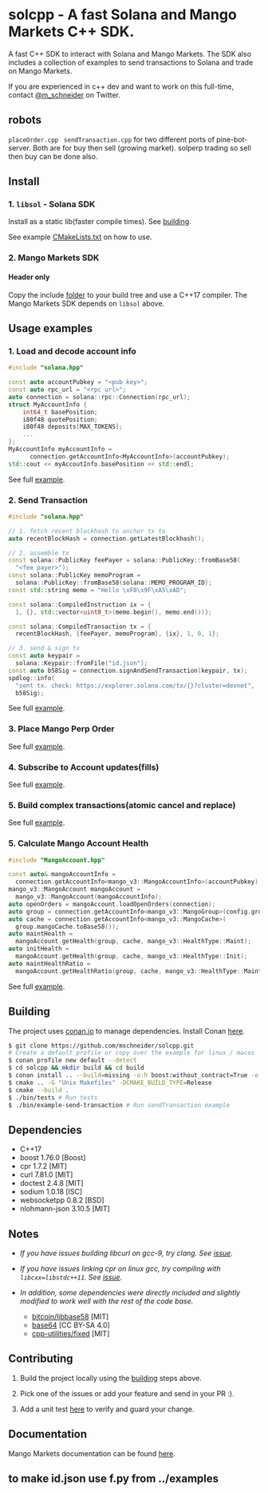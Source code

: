# solcpp - A fast Solana and Mango Markets C++ SDK.
A fast C++ SDK to interact with Solana and Mango Markets. The SDK also includes a collection of examples to send transactions to Solana and trade on Mango Markets.

If you are experienced in c++ dev and want to work on this full-time, contact [@m_schneider](https://twitter.com/m_schneider) on Twitter.
## robots

 `placeOrder.cpp `  `sendTransaction.cpp` for two different ports of pine-bot-server. Both are for buy then sell (growing market). solperp trading so sell then buy can be done also.
   
   
   
## Install
### 1. `libsol` - Solana SDK
Install as a static lib(faster compile times). See [building](#building).

See example [CMakeLists.txt](https://github.com/mschneider/solcpp/blob/main/tests/CMakeLists.txt) on how to use.

### 2. Mango Markets SDK
#### Header only
Copy the include [folder](https://github.com/mschneider/solcpp/tree/main/include) to your build tree and use a C++17 compiler.
The Mango Markets SDK depends on `libsol` above.
## Usage examples

### 1. Load and decode account info
```cpp
#include "solana.hpp"

const auto accountPubkey = "<pub key>";
const auto rpc_url = "<rpc url>";
auto connection = solana::rpc::Connection(rpc_url);
struct MyAccountInfo {
    int64_t basePosition;
    i80f48 quotePosition;
    i80f48 deposits[MAX_TOKENS];
    ...
};
MyAccountInfo myAccountInfo =
      connection.getAccountInfo<MyAccountInfo>(accountPubkey);
std::cout << myAccoutInfo.basePosition << std::endl;
```
See full [example](https://github.com/mschneider/solcpp/blob/main/examples/positions.cpp#L11).
### 2. Send Transaction
```cpp
#include "solana.hpp"

// 1. fetch recent blockhash to anchor tx to
auto recentBlockHash = connection.getLatestBlockhash();

// 2. assemble tx
const solana::PublicKey feePayer = solana::PublicKey::fromBase58(
  "<fee payer>");
const solana::PublicKey memoProgram =
  solana::PublicKey::fromBase58(solana::MEMO_PROGRAM_ID);
const std::string memo = "Hello \xF0\x9F\xA5\xAD";

const solana::CompiledInstruction ix = {
  1, {}, std::vector<uint8_t>(memo.begin(), memo.end())};

const solana::CompiledTransaction tx = {
  recentBlockHash, {feePayer, memoProgram}, {ix}, 1, 0, 1};

// 3. send & sign tx
const auto keypair =
  solana::Keypair::fromFile("id.json");
const auto b58Sig = connection.signAndSendTransaction(keypair, tx);
spdlog::info(
  "sent tx. check: https://explorer.solana.com/tx/{}?cluster=devnet",
  b58Sig);
```
See full [example](https://github.com/mschneider/solcpp/blob/main/examples/sendTransaction.cpp).
### 3. Place Mango Perp Order
See full [example](https://github.com/mschneider/solcpp/blob/main/examples/placeOrder.cpp).
### 4. Subscribe to Account updates(fills)
See full [example](https://github.com/mschneider/solcpp/blob/main/examples/accountSubscribe.cpp).
### 5. Build complex transactions(atomic cancel and replace)
See full [example](https://github.com/mschneider/solcpp/blob/main/examples/placeOrder.cpp).
### 5. Calculate Mango Account Health
```cpp
#include "MangoAccount.hpp"

const auto& mangoAccountInfo =
  connection.getAccountInfo<mango_v3::MangoAccountInfo>(accountPubkey);
mango_v3::MangoAccount mangoAccount =
  mango_v3::MangoAccount(mangoAccountInfo);
auto openOrders = mangoAccount.loadOpenOrders(connection);
auto group = connection.getAccountInfo<mango_v3::MangoGroup>(config.group);
auto cache = connection.getAccountInfo<mango_v3::MangoCache>(
  group.mangoCache.toBase58());
auto maintHealth =
  mangoAccount.getHealth(group, cache, mango_v3::HealthType::Maint);
auto initHealth =
  mangoAccount.getHealth(group, cache, mango_v3::HealthType::Init);
auto maintHealthRatio =
  mangoAccount.getHealthRatio(group, cache, mango_v3::HealthType::Maint);
```
See full [example](https://github.com/mschneider/solcpp/blob/main/examples/positions.cpp#L7).
## Building
The project uses [conan.io](https://conan.io/) to manage dependencies. Install Conan [here](https://conan.io/downloads.html).
```sh
$ git clone https://github.com/mschneider/solcpp.git
# Create a default profile or copy over the example for linux / macos
$ conan profile new default --detect
$ cd solcpp && mkdir build && cd build
$ conan install .. --build=missing -o:h boost:without_contract=True -o:h boost:without_fiber=True -o:h boost:without_graph=True -o:h boost:without_graph_parallel=True -o:h boost:without_json=True -o:h boost:without_log=True -o:h boost:without_math=True -o:h boost:without_mpi=True -o:h boost:without_nowide=True -o:h boost:without_program_options=True -o:h boost:without_python=True -o:h boost:without_stacktrace=True -o:h boost:without_test=True -o:h boost:without_timer=True -o:h boost:without_type_erasure=True -o:h boost:without_wave=True
$ cmake .. -G "Unix Makefiles" -DCMAKE_BUILD_TYPE=Release
$ cmake --build .
$ ./bin/tests # Run tests
$ ./bin/example-send-transaction # Run sendTransaction example
```

## Dependencies
- C++17
- boost 1.76.0 [Boost]
- cpr 1.7.2 [MIT]
- curl 7.81.0 [MIT]
- doctest 2.4.8 [MIT]
- sodium 1.0.18 [ISC]
- websocketpp 0.8.2 [BSD]
- nlohmann-json 3.10.5 [MIT]

## Notes
- _If you have issues building libcurl on gcc-9, try clang. See
  [issue](https://github.com/curl/curl/issues/4821)._

- _If you have issues linking cpr on linux gcc, try compiling with
  `libcxx=libstdc++11`. See [issue](https://github.com/libcpr/cpr/issues/125)._

- _In addition, some dependencies were directly included and slightly modified to
  work well with the rest of the code base._
    - [bitcoin/libbase58](https://github.com/bitcoin/libbase58/tree/b1dd03fa8d1be4be076bb6152325c6b5cf64f678) [MIT]
    - [base64](https://stackoverflow.com/a/37109258/18072933) [CC BY-SA 4.0]
    - [cpp-utilities/fixed](https://github.com/eteran/cpp-utilities/blob/master/fixed/include/cpp-utilities/fixed.h)
      [MIT]
## Contributing
1. Build the project locally using the [building](#building) steps above.

2. Pick one of the issues or add your feature and send in your PR :).

3. Add a unit test [here](https://github.com/mschneider/solcpp/blob/main/tests/main.cpp) to verify and guard your change.

## Documentation
Mango Markets documentation can be found [here](https://docs.mango.markets/development-resources/client-libraries).

## to make id.json use f.py from ../examples
